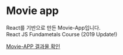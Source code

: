# Movie app

React를 기반으로 만든 Movie-App입니다.  
React JS Fundametals Course (2019 Update!) 

[Movie-APP 결과물 확인](https://hjban-dev.github.io/nomad_movie_app/#/)
